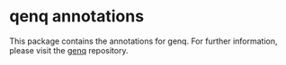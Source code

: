 # qenq annotations

This package contains the annotations for genq. For further information, please visit the [genq](https://github.com/jankuss/genq) repository.
